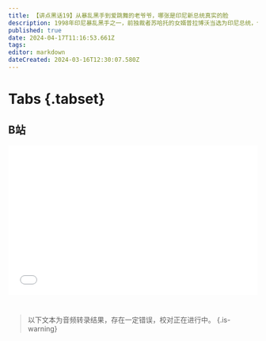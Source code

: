 ```yaml
---
title: 【讲点黑话19】从暴乱黑手到爱跳舞的老爷爷，哪张是印尼新总统真实的脸
description: 1998年印尼暴乱黑手之一，前独裁者苏哈托的女婿普拉博沃当选为印尼总统，但欧美却普遍认为，他如今是“亲华派”。 实际，印尼政客换立场如同换衣服，否则就不能在印尼政坛生存壮大。“亲谁”“反谁”都是假问题，利益才是唯一的主线。
published: true
date: 2024-04-17T11:16:53.661Z
tags: 
editor: markdown
dateCreated: 2024-03-16T12:30:07.580Z
---
```


# Tabs {.tabset}

## B站

<div style="position: relative; padding: 30% 45%;">
<iframe style="position: absolute; width: 100%; height: 100%; left: 0; top: 0;" src="//player.bilibili.com/player.html?&bvid=BV1xK421v7DZ&page=1&as_wide=1&high_quality=1&danmaku=1&autoplay=0" scrolling="no" border="0" frameborder="no" framespacing="0" allowfullscreen="true"></iframe>
</div>


#

> 以下文本为音频转录结果，存在一定错误，校对正在进行中。
{.is-warning}

